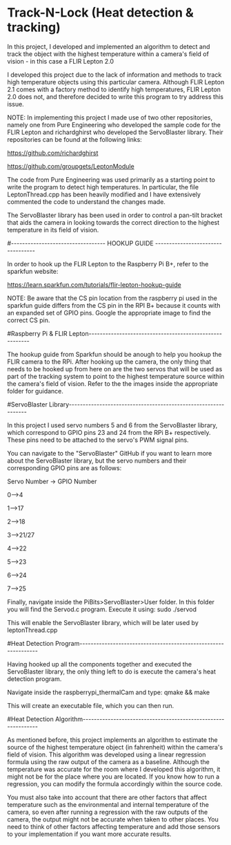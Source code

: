 # Track-N-Lock (Heat detection & tracking)

In this project, I developed and implemented an algorithm to detect and track the object with the highest temperature within a camera's field of vision - in this case a FLIR Lepton 2.0

I developed this project due to the lack of information and methods to track high temperature objects using this particular camera. Although FLIR Lepton 2.1 comes with a factory method to identify high temperatures, FLIR Lepton 2.0 does not, and therefore decided to write this program to try address this issue.

NOTE: In implementing this project I made use of two other repositories, namely one from Pure Engineering who developed the sample code for the FLIR Lepton and richardghirst who developed the ServoBlaster library. Their repositories can be found at the following links:

https://github.com/richardghirst

https://github.com/groupgets/LeptonModule

The code from Pure Engineering was used primarily as a starting point to write the program to detect high temperatures. In particular, the file LeptonThread.cpp has been heavily modified and I have extensively commented the code to understand the changes made.

The ServoBlaster library has been used in order to control a pan-tilt bracket that aids the camera in looking towards the correct direction to the highest temperature in its field of vision.


#---------------------------------- HOOKUP GUIDE ----------------------------------

In order to hook up the FLIR Lepton to the Raspberry Pi B+, refer to the sparkfun website:

https://learn.sparkfun.com/tutorials/flir-lepton-hookup-guide

NOTE: Be aware that the CS pin location from the raspberry pi used in the sparkfun guide differs from the CS pin in the RPI B+ because it counts with an expanded set of GPIO pins. Google the appropriate image to find the correct CS pin. 

#Raspberry Pi & FLIR Lepton--------------------------------------------------------

The hookup guide from Sparkfun should be anough to help you hookup the FLIR camera to the RPi.
After hooking up the camera, the only thing that needs to be hooked up from here on are the two servos that will be used as part of the tracking system to point to the highest temperature source within the camera's field of vision.
Refer to the the images inside the appropriate folder for guidance.

#ServoBlaster Library---------------------------------------------------------------

In this project I used servo numbers 5 and 6 from the ServoBlaster library, which correspond to GPIO pins 23 and 24 from the RPi B+ respectively. These pins need to be attached to the servo's PWM signal pins.

You can navigate to the "ServoBlaster" GitHub if you want to learn more about the ServoBlaster library, but the servo numbers and their corresponding GPIO pins are as follows:

Servo Number -> GPIO Number

0-->4

1-->17

2-->18

3-->21/27

4-->22

5-->23

6-->24

7-->25


Finally, navigate inside the PiBits>ServoBlaster>User folder. In this folder you will find the Servod.c program. Execute it using: sudo ./servod

This will enable the ServoBlaster library, which will be later used by leptonThread.cpp

#Heat Detection Program---------------------------------------------------------------

Having hooked up all the components together and executed the ServoBlaster library, the only thing left to do is execute the camera's heat detection program.

Navigate inside the raspberrypi_thermalCam and type: qmake && make

This will create an executable file, which you can then run.

#Heat Detection Algorithm--------------------------------------------------------------

As mentioned before, this project implements an algorithm to estimate the source of the highest temperature object (in fahrenheit) within the camera's field of vision. This algorithm was developed using a linear regression formula using the raw output of the camera as a baseline. Although the temperature was accurate for the room where I developed this algorithm, it might not be for the place where you are located. If you know how to run a regression, you can modify the formula accordingly within the source code.

You must also take into account that there are other factors that affect temperature such as the environmental and internal temperature of the camera, so even after running a regression with the raw outputs of the camera, the output might not be accurate when taken to other places. You need to think of other factors affecting temperature and add those sensors to your implementation if you want more accurate results.
